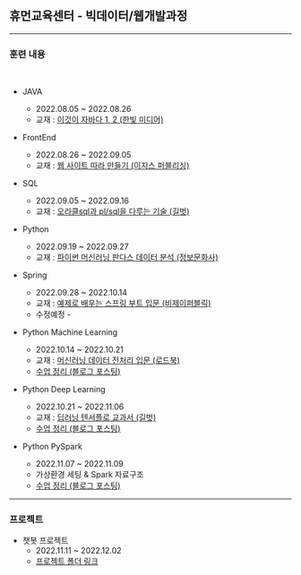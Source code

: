 ## 휴먼교육센터 - 빅데이터/웹개발과정 

---

### 훈련 내용

<br/>

- JAVA
  - 2022.08.05 ~ 2022.08.26
  - 교재 : [이것이 자바다 1, 2 (한빛 미디어)](https://github.com/benigndeus/ThisIsJava)


- FrontEnd
  - 2022.08.26 ~ 2022.09.05
  - 교재 : [웹 사이트 따라 만들기 (이지스 퍼블리싱)](https://github.com/white-jang/Doit_WebClone)



- SQL
  - 2022.09.05 ~ 2022.09.16
  - 교재 : [오라클sql과 pl/sql을 다루는 기술 (길벗)](https://github.com/gilbutITbook/006696)



- Python
  - 2022.09.19 ~ 2022.09.27
  - 교재 : [파이썬 머신러닝 판다스 데이터 분석 (정보문화사)](https://github.com/Castlegus/python-machine-learning-pandas-data-analysis)



- Spring
  - 2022.09.28 ~ 2022.10.14
  - 교재 : [예제로 배우는 스프링 부트 입문 (비제이퍼블릭)](https://bjpublic.tistory.com/384)
  - 수정예정 -



- Python Machine Learning
  - 2022.10.14 ~ 2022.10.21
  - 교재 : [머신러닝 데이터 전처리 입문 (로드북)](https://roadbook.co.kr/244)
  - [수업 정리 (블로그 포스팅)](https://rkgh17.github.io/categories/machine-learning/)



- Python Deep Learning
  - 2022.10.21 ~ 2022.11.06
  - 교재 : [딥러닝 텐서플로 교과서 (길벗)](https://github.com/gilbutITbook/080263)
  - [수업 정리 (블로그 포스팅)](https://rkgh17.github.io/categories/deep-learning/)



- Python PySpark
  - 2022.11.07 ~ 2022.11.09
  - 가상환경 세팅 & Spark 자료구조
  - [수업 정리 (블로그 포스팅)](https://rkgh17.github.io/categories/deep-learning/)



---

### 프로젝트

- 챗봇 프로젝트
  - 2022.11.11 ~ 2022.12.02
  - [프로젝트 폴더 링크](https://github.com/rkgh17/human-subway)
